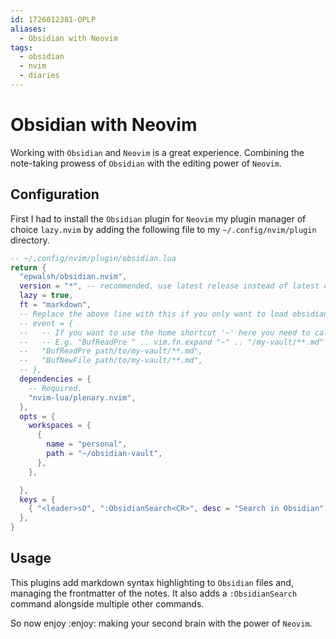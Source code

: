 ```yaml
---
id: 1726012381-OPLP
aliases:
  - Obsidian with Neovim
tags:
  - obsidian
  - nvim
  - diaries
---
```


# Obsidian with Neovim

Working with `Obsidian` and `Neovim` is a great experience.
Combining the note-taking prowess of `Obsidian` with the editing power
of `Neovim`.

## Configuration

First I had to install the `Obsidian` plugin for `Neovim` my plugin manager of
choice `lazy.nvim` by adding the following file to my `~/.config/nvim/plugin`
directory.

```lua
-- ~/.config/nvim/plugin/obsidian.lua
return {
  "epwalsh/obsidian.nvim",
  version = "*", -- recommended, use latest release instead of latest commit
  lazy = true,
  ft = "markdown",
  -- Replace the above line with this if you only want to load obsidian.nvim for markdown files in your vault:
  -- event = {
  --   -- If you want to use the home shortcut '~' here you need to call 'vim.fn.expand'.
  --   -- E.g. "BufReadPre " .. vim.fn.expand "~" .. "/my-vault/**.md"
  --   "BufReadPre path/to/my-vault/**.md",
  --   "BufNewFile path/to/my-vault/**.md",
  -- },
  dependencies = {
    -- Required.
    "nvim-lua/plenary.nvim",
  },
  opts = {
    workspaces = {
      {
        name = "personal",
        path = "~/obsidian-vault",
      },
    },

  },
  keys = {
    { "<leader>sO", ":ObsidianSearch<CR>", desc = "Search in Obsidian" },
  },
}
```

## Usage

This plugins add markdown syntax highlighting to `Obsidian` files and,
managing the frontmatter of the notes. It also adds a `:ObsidianSearch`
command alongside multiple other commands.

So now enjoy :enjoy: making your second brain with the power of `Neovim`.
